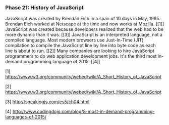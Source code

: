 ### Phase 21: History of JavaScript

JavaScript was created by Brendan Eich in a span of 10 days in May, 1995. Brendan Eich worked at Netscape at the time and now works at Mozilla. [[1]] JavaScript was created because developers realized that the web had to be more dynamic than it was. [[3]] JavaScript is an interpreted language, not a compiled language. Most modern browsers use Just-In-Time (JIT) compilation to compile the JavaScript line by line into byte code as each line is about to run. [[2]] Many companies are looking to hire JavaScript programmers to do web application development jobs. It's the third most in-demand programming language of 2015. [[4]]


[1] https://www.w3.org/community/webed/wiki/A_Short_History_of_JavaScript

[2] https://www.w3.org/community/webed/wiki/A_Short_History_of_JavaScript

[3] http://speakingjs.com/es5/ch04.html

[4] http://www.codingdojo.com/blog/8-most-in-demand-programming-languages-of-2015/
